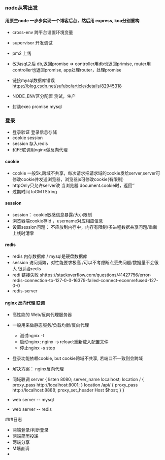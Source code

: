 ### node从零出发

#### 用原生node 一步步实现一个博客后台，然后用 express, koa分别重构

- cross-env 跨平台设置环境变量
- supervisor 开发调试
- pm2 上线



- 改为sql之后 db,返回promise => controller用db也返回primise, router用controller也返回promise, app处理router，处理promise
  
- 链接mysql数据库错误 https://blog.csdn.net/sufubo/article/details/82945318
- NODE_ENV区分配置 测试，生产
- 封装exec promise mysql


### 登录

- 登录验证 登录信息存储
- cookie session 
- session 存入redis
- 和FE联调用nginx做反向代理

#### cookie

- cookie 一般5k,跨域不共享，每次请求把请求域的cookie发给server,server可修改cookie并发送浏览器，浏览器js可修改cookie(有限制)
- httpOnly只允许server改 当浏览器 document.cookie时，返回‘’
- 过期时间 toGMTString

#### session

- session： cookie敏感信息暴露/大小限制
- 浏览器端cookie存id ，username对应相应信息
- 设置session问题： 不应放到内存中，内存有限制/多进程数据共享问题/重新上线时清零

#### redis

- redis 内存数据库 / mysql是硬盘数据库
- session 访问频繁，对性能要求极高 /可以不考虑断点丢失问题/数据量不会很大 很适合redis
- redi 链接失败 shttps://stackoverflow.com/questions/41427756/error-redis-connection-to-127-0-0-16379-failed-connect-econnrefused-127-0-0
- redis-server
#### nginx 反向代理 联调

- 高性能的 Web/反向代理服务器
- 一般用来做静态服务/负载均衡/反向代理
    - 测试ngnix  -t  
    - 启动nginx; nginx -s reload;重新载入配置文件
    - 停止nginx -s stop

- 登录功能依赖cookie, but cookie跨域不共享, 若端口不一致则会跨域  
- 解决方案： nginx反向代理
- 同域联调
    server {
        listen 8080;
        server_name localhost;
        location / {
            proxy_pass http://localhost:8001;
        }
        location /api/ {
            proxy_pass http://localhost:8888;
            proxy_set_header Host $host;
        }
    }





- web server -- mysql
- web server -- redis


###日志

- 两端登录/判断登录
- 两端简历投递
- 两端分享
- M端直调
- 